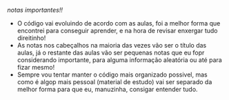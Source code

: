 *notas importantes!!*

- O código vai evoluindo de acordo com as aulas, foi a melhor forma que encontrei para conseguir aprender, e na hora de revisar enxergar tudo direitinho! 
- As notas nos cabeçalhos na maioria das vezes vão ser o título das aulas, já o restante das aulas vão ser pequenas notas que eu fopr considerando importante, para alguma informação aleatória ou até para fizar mesmo!
- Sempre vou tentar manter o código mais organizado possivel, mas como é algop mais pessoal (material de estudo) vai ser separado da melhor forma para que eu, manuzinha, consigar entender tudo.
